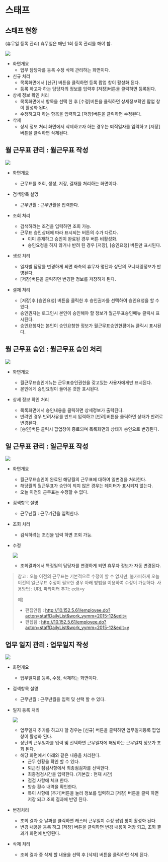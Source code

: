 # 스태프

## 스태프 현황

(휴무일 등록 관리) 휴무일은 매년 1회 등록 관리를 해야 함.

![](image_20160125_102806_capture.png)

- 화면개요
    - 업무 담당자를 등록 수정 삭제 관리하는 화면이다.
- 신규 처리
    - 목록화면에서 [신규] 버튼을 클릭하면 등록 팝업 창이 활성화 된다.  
    - 등록 하고자 하는 담당자의 정보를 입력후 [저장]버튼을 클릭하면 등록된다.
- 상세 정보 확인 처리 
    - 목록화면에서 항목을 선택 한 후 [수정]버튼을 클릭하면 상세정보확인 팝업 창이 활성화 된다. 
    - 수정하고자 하는 항목을 입력하고 [저장]버튼을 클릭하면 수정된다.
- 삭제
    - 상세 정보 처리 화면에서 삭제하고자 하는 경우는 퇴직일자를 입력하고 [저장]버튼을 클릭하면 삭제된다.

## 월 근무표 관리 : 월근무표 작성


![](image_20160125_103047_capture.png)

- 화면개요
    
    - 근무표를 조회, 생성, 저장, 결재를 처리하는 화면이다.

- 검색항목 설명

    - 근무년월 : 근무년월을 입력한다. 

- 조회 처리

    - 검색하려는 조건을 입력하면 조회 가능.
    - 근무표 승인상태에 따라 표시되는 버튼의 수가 다르다.
        - 이미 존재하고 승인이 완료된 경우 버튼 비활성화.
        - 승인요청을 하지 않거나 반려 된 경우 [저장], [승인요청] 버튼만 표시된다.					
- 생성 처리

    - 일자별 담당를 변경하게 되면 좌측의 휴무자 명단과 상단의 모니터링정보가 반영된다.
    - [저장]버튼을 클릭하면 변경한 정보를 저장하게 된다.

- 결재 처리

    - [저장]후 [승인요청] 버튼을 클릭한 후 승인권자를 선택하여 승인요청을 할 수 있다.
    - 승인권자는 로그인시 본인이 승인해야 할 정보가 월근무표승인메뉴 클릭시 표시된다.
    - 승인요청자는 본인이 승인요청한 정보가 월근무표승인현황메뉴 클릭시 표시된다.


## 월 근무표 승인 : 월근무표 승인 처리

![](image_20160125_103126_capture.png)

- 화면개요
    - 월근무표승인메뉴는 근무표승인권한을 갖고있는 사용자에게만 표시된다.
    - 본인에게 승인요청이 들어온 것만 표시된다.

- 상세 정보 확인 처리 
    - 목록화면에서 승인내용을 클릭하면 상세정보가 출력된다. 
    - 반려인 경우 반려사유를 반드시 입력하고 [반려]버튼을 클릭하면 상태가 반려로 변경된다.
    - [승인]버튼 클릭시 팝업창이 종료되며 목록화면의 상태가 승인으로 변경된다.

## 일 근무표 관리 : 일근무표 작성

![](image_20160125_103157_capture.png)

- 화면개요
    - 월근무표승인이 완료된 해당월의 근무표에 대하여 일변경을 처리한다.
    - 해당월의 월근무표가 승인이 되지 않은 경우는 데이터가 표시되지 않는다.
    - 오늘 이전의 근무표는 수정할 수 없다.

- 검색항목 설명
    - 근무년월 : 근무기간을 입력한다. 

- 조회 처리
    - 검색하려는 조건을 입력 하면 조회 가능.

- 수정 

    ![](image_20160125_103234_capture.png)

    - 조회결과에서 특정일의 담당자를 변경하게 되면 휴무자 정보가 자동 변경된다.	

> 참고 : 오늘 이전의 근무표는  기본적으로 수정이 할 수 없지만, 불가피하게 오늘 이전의 일근무표 수정이 필요한 경우 아래 방법을 이용하여 수정이 가능하다.
> 사용방법 : URL 파라미터 추가: edit=y>   >  예)>  - 편집안됨 : http://10.152.5.61/employee.do?acton=staffDailyList&work_yymm=2015-12&edit=>  - 편집됨  : http://10.152.5.61/employee.do?acton=staffDailyList&work_yymm=2015-12&edit=y

## 업무 일지 관리 : 업무일지 작성

![](image_20160125_103316_capture.png)

- 화면개요
    - 업무일지를 등록, 수정, 삭제하는 화면이다. 
- 검색항목 설명
    - 근무년월 :  근무년월을 입력 및 선택 할 수 있다. 
- 일지 등록 처리

    ![](image_20160125_103356_capture.png)

    - 업무일지 추가를 하고자 할 경우는 [신규] 버튼을 클릭하면 업무일지등록 팝업창이 활성화 된다. 
    - 상단의 근무일자를 입력 및 선택하면 근무일자에 해당하는 근무일지 정보가 조회 된다. 
    - 해당 화면에서 아래와 같은 내용을 처리한다.
        - 근무 현황을 확인 할 수 있다. 
        - 퇴근전 점검사항에서 최종점검자를 선택한다.
        - 최종점검시간을 입력한다. (기본값 : 현재 시간)
        - 점검 사항에 체크 한다. 
        - 방송 횟수 내역을 확인한다.
        - 특이 사항에 [추가]버튼을 눌러 정보를 입력하고 [저장] 버튼을 클릭 하면 
    저장 되고 조회 결과에 반영 된다. 

- 변경처리
    - 조회 결과 중 날짜를 클릭하면 캐스터 근무일지 수정 팝업 창이 활성화 된다. 
    - 변경 내용을 등록 하고 [저장] 버튼을 클릭하면 변경 내용이 저장 되고, 조회 결과가	화면에 반영된다.

- 삭제 처리
    - 조회 결과 중 삭제 할 내용을 선택 후 [삭제] 버튼을 클릭하면 삭제 된다. 

